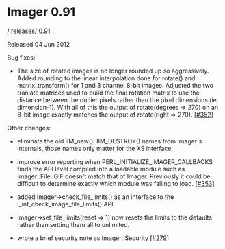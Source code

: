 # Imager 0.91

[ / ](..) [releases/](./) 0.91

Released 04 Jun 2012

Bug fixes:

 - The size of rotated images is no longer rounded up so aggressively. Added rounding to the linear interpolation done for rotate() and matrix_transform() for 1 and 3 channel 8-bit images. Adjusted the two tranlate matrices used to build the final rotation matrix to use the distance between the outlier pixels rather than the pixel dimensions (ie. dimension-1). With all of this the output of rotate(degrees => 270) on an 8-bit image exactly matches the output of rotate(right => 270). [[#352]](https://github.com/tonycoz/imager/issues/352)

Other changes:

 - eliminate the old IIM_new(), IIM_DESTROY() names from Imager's internals, those names only matter for the XS interface.

 - improve error reporting when PERL_INITIALIZE_IMAGER_CALLBACKS finds the API level compiled into a loadable module such as Imager::File::GIF doesn't match that of Imager. Previously it could be difficult to determine exactly which module was failing to load. [[#353]](https://github.com/tonycoz/imager/issues/353)

 - added Imager->check_file_limits() as an interface to the i_int_check_image_file_limits() API.

 - Imager->set_file_limits(reset => 1) now resets the limits to the defaults rather than setting them all to unlimited.

 - wrote a brief security note as Imager::Security [[#279]](https://github.com/tonycoz/imager/issues/279)